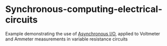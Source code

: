 # Synchronous-computing-electrical-circuits

Example demonstrating the use of [Asynchronous I/O](https://docs.python.org/3/library/asyncio.html), applied to Voltmeter and Ammeter measurements in variable resistance circuits
